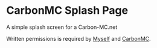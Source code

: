 CarbonMC Splash Page
===============

A simple splash screen for a Carbon-MC.net

Written permissions is required by [Myself](mailto:me@luke.sx) and [CarbonMC](mailto:store@carbon-servers.com).
